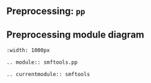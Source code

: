 ## Preprocessing: `pp`

## Preprocessing module diagram
```{image} ../_static/smftools_preprocessing_diagram.png
:width: 1000px
```

```{eval-rst}
.. module:: smftools.pp
```

```{eval-rst}
.. currentmodule:: smftools
```
